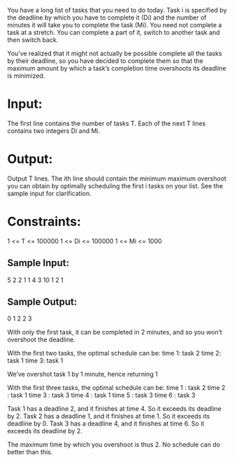 You have a long list of tasks that you need to do today. Task i is specified by the deadline by which you have to complete it (Di) and the number of minutes it will take you to complete the task (Mi). You need not complete a task at a stretch. You can complete a part of it, switch to another task and then switch back.

You’ve realized that it might not actually be possible complete all the tasks by their deadline, so you have decided to complete them so that the maximum amount by which a task’s completion time overshoots its deadline is minimized.

# Input:
The first line contains the number of tasks T. Each of the next T lines contains two integers Di and Mi.

# Output:
Output T lines. The ith line should contain the minimum maximum overshoot you can obtain by optimally scheduling the first i tasks on your list. See the sample input for clarification.

# Constraints:
1 <= T <= 100000
1 <= Di <= 100000
1 <= Mi <= 1000

## Sample Input:
5
2 2
1 1
4 3
10 1
2 1

## Sample Output:
0
1
2
2
3

With only the first task, it can be completed in 2 minutes, and so you won’t overshoot the deadline.

 

With the first two tasks, the optimal schedule can be:
time 1: task 2
time 2: task 1 
time 3: task 1

We’ve overshot task 1 by 1 minute, hence returning 1 

 

With the first three tasks, the optimal schedule can be:
time 1 : task 2
time 2 : task 1
time 3 : task 3
time 4 : task 1
time 5 : task 3
time 6 : task 3

Task 1 has a deadline 2, and it finishes at time 4. So it exceeds its deadline by 2.
Task 2 has a deadline 1, and it finishes at time 1. So it exceeds its deadline by 0.
Task 3 has a deadline 4, and it finishes at time 6. So it exceeds its deadline by 2.

The maximum time by which you overshoot is thus 2. No schedule can do better than this.